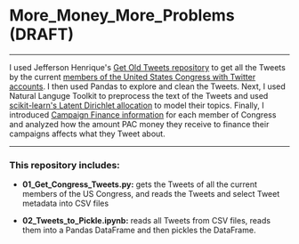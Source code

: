 # More_Money_More_Problems (DRAFT)
---

I used Jefferson Henrique's [Get Old Tweets repository](https://github.com/edmundooo/GetOldTweets-python) to get all the Tweets by the current [members of the United States Congress with Twitter accounts](https://gwu-libraries.github.io/sfm-ui/posts/2017-05-23-congress-seed-list). I then used Pandas to explore and clean the Tweets. Next, I used Natural Languge Toolkit to preprocess the text of the Tweets and used [scikit-learn's Latent Dirichlet allocation](http://scikit-learn.org/stable/modules/generated/sklearn.decomposition.LatentDirichletAllocation.html) to model their topics. Finally, I introduced [Campaign Finance information](https://www.opensecrets.org/api/admin/?function=user_api_use) for each member of Congress and analyzed how the amount PAC money they receive to finance their campaigns affects what they Tweet about.


---
### This repository includes:



* __01_Get_Congress_Tweets.py:__ gets the Tweets of all the current members of the US Congress, and reads the Tweets and select Tweet metadata into CSV files

* __02_Tweets_to_Pickle.ipynb:__ reads all Tweets from CSV files, reads them into a Pandas DataFrame and then pickles the DataFrame.
